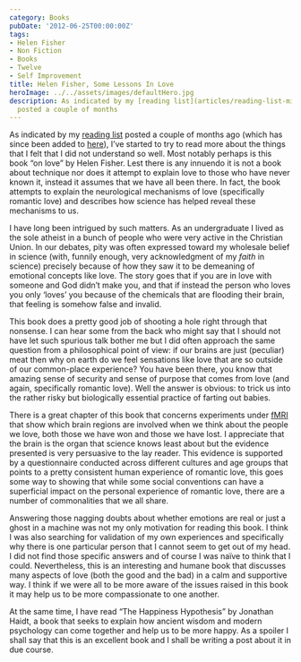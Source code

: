 ```yaml
---
category: Books
pubDate: '2012-06-25T00:00:00Z'
tags:
- Helen Fisher
- Non Fiction
- Books
- Twelve
- Self Improvement
title: Helen Fisher, Some Lessons In Love
heroImage: ../../assets/images/defaultHero.jpg
description: As indicated by my [reading list](articles/reading-list-mid-april-2012)
  posted a couple of months
---
```

As indicated by my [reading list](articles/reading-list-mid-april-2012) posted a couple of months ago (which has since been added to [here](articles/another-reading-list)), I’ve started to try to read more about the things that I felt that I did not understand so well. Most notably perhaps is this book “on love” by Helen Fisher. Lest there is any innuendo it is not a book about technique nor does it attempt to explain love to those who have never known it, instead it assumes that we have all been there. In fact, the book attempts to explain the neurological mechanisms of love (specifically romantic love) and describes how science has helped reveal these mechanisms to us.

I have long been intrigued by such matters. As an undergraduate I lived as the sole atheist in a bunch of people who were very active in the Christian Union. In our debates, pity was often expressed toward my wholesale belief in science (with, funnily enough, very acknowledgment of my _faith_ in science) precisely because of how they saw it to be demeaning of emotional concepts like love. The story goes that if you are in love with someone and God didn’t make you, and that if instead the person who loves you only ‘loves’ you because of the chemicals that are flooding their brain, that feeling is somehow false and invalid.

This book does a pretty good job of shooting a hole right through that nonsense. I can hear some from the back who might say that I should not have let such spurious talk bother me but I did often approach the same question from a philosophical point of view: if our brains are just (peculiar) meat then why on earth do we feel sensations like love that are so outside of our common-place experience? You have been there, you know that amazing sense of security and sense of purpose that comes from love (and again, specifically romantic love). Well the answer is obvious: to trick us into the rather risky but biologically essential practice of farting out babies.

There is a great chapter of this book that concerns experiments under [fMRI](http://en.wikipedia.org/wiki/FMRI) that show which brain regions are involved when we think about the people we love, both those we have won and those we have lost. I appreciate that the brain is the organ that science knows least about but the evidence presented is very persuasive to the lay reader. This evidence is supported by a questionnaire conducted across different cultures and age groups that points to a pretty consistent human experience of romantic love, this goes some way to showing that while some social conventions can have a superficial impact on the personal experience of romantic love, there are a number of commonalities that we all share.

Answering those nagging doubts about whether emotions are real or just a ghost in a machine was not my only motivation for reading this book. I think I was also searching for validation of my own experiences and specifically why there is one particular person that I cannot seem to get out of my head. I did not find those specific answers and of course I was naïve to think that I could. Nevertheless, this is an interesting and humane book that discusses many aspects of love (both the good and the bad) in a calm and supportive way. I think if we were all to be more aware of the issues raised in this book it may help us to be more compassionate to one another.

At the same time, I have read “The Happiness Hypothesis” by Jonathan Haidt, a book that seeks to explain how ancient wisdom and modern psychology can come together and help us to be more happy. As a spoiler I shall say that this is an excellent book and I shall be writing a post about it in due course.